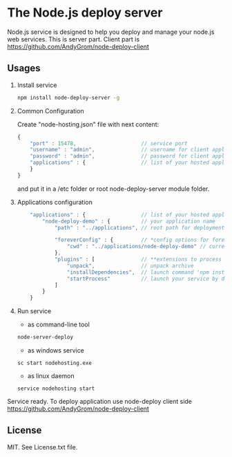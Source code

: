 The Node.js deploy server
=========================
Node.js service is designed to help you deploy and manage your node.js web services. 
This is server part. Client part is https://github.com/AndyGrom/node-deploy-client

Usages
------------
1. Install service

	```bash
	npm install node-deploy-server -g
	```

2. Common Configuration

   Create "node-hosting.json" file with next content:
	```javascript
	{
		"port" : 15478,						// service port
		"username" : "admin",				// username for client application
		"password" : "admin",				// password for client application
		"applications" : {                  // list of your hosted applications (see below)
		}
	}
	```
	and put it in a /etc folder or root node-deploy-server module folder.

3. Applications configuration
    ```javascript
		"applications" : {                  // list of your hosted applications
			"node-deploy-demo" : {			// your application name
				"path" : "../applications",	// root path for deployment application

				"foreverConfig" : {			// *config options for forever-monitor, if corresponding plugin is switched on
					"cwd" : "../applications/node-deploy-demo" // current working dir for application
				},
				"plugins" : [               // **extensions to process received file
                    "unpack",               // unpack archive
                    "installDependencies",  // launch command 'npm install' into root folder
                    "startProcess"          // launch your service by dint of forever-monitor (see <https://github.com/nodejitsu/forever-monitor>)
				]
			}
		}
    ```

4. Run service

    * as command-line tool
	```bash
	node-server-deploy
	```

	* as windows service
	```command
	sc start nodehosting.exe
	```

	* as linux daemon
	```
	service nodehosting start
	```

Service ready. To deploy application use node-deploy client side <https://github.com/AndyGrom/node-deploy-client>

License
-------
MIT. See License.txt file.